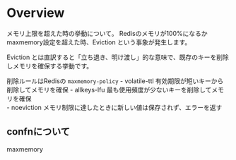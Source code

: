 # Overview

メモリ上限を超えた時の挙動について。
Redisのメモリが100%になるかmaxmemory設定を超えた時、Eviction という事象が発生します。

Eviction とは直訳すると「立ち退き、明け渡し」的な意味で、既存のキーを削除しメモリを確保する挙動です。

削除ルールはRedisの
`maxmemory-policy`
    - volatile-ttl
        有効期限が短いキーから削除してメモリを確保
    - allkeys-lfu
        最も使用頻度が少ないキーを削除してメモリを確保  
    - noeviction
        メモリ制限に達したときに新しい値は保存されず、エラーを返す

## confnについて

maxmemory <bytes>

